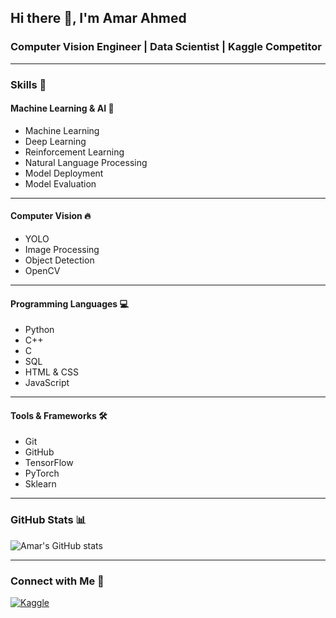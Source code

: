 ## Hi there 👋, I'm Amar Ahmed
### Computer Vision Engineer | Data Scientist | Kaggle Competitor

---

### Skills 🚀
#### Machine Learning & AI 🤖
- Machine Learning
- Deep Learning
- Reinforcement Learning
- Natural Language Processing
- Model Deployment
- Model Evaluation

---

#### Computer Vision 🔥
- YOLO
- Image Processing
- Object Detection
- OpenCV

---

#### Programming Languages 💻
- Python
- C++
- C
- SQL
- HTML & CSS
- JavaScript

---

#### Tools & Frameworks 🛠️
- Git
- GitHub
- TensorFlow
- PyTorch
- Sklearn

---

### GitHub Stats 📊
![Amar's GitHub stats](https://github-readme-stats.vercel.app/api?username=amarahmed&show_icons=true&theme=radical)

---

### Connect with Me 🔗
[![Kaggle](https://img.shields.io/badge/Kaggle-20BEFF?logo=kaggle)]([https://www.kaggle.com/amarahmed](https://www.kaggle.com/amarahmedhamed))
